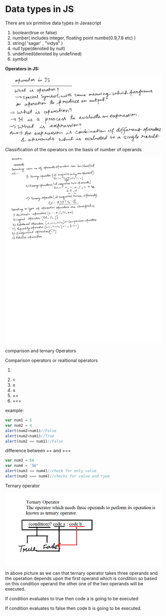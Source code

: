 # Data types in JS

There are six primitive data types in Javascript

1. boolean(true or false)
2. number( includes integer, floating point numbe(0.9,7.8 etc) )
3. string( 'sagar' , "vidya" )
4. null type(denoted by null)
5. undefined(denoted by undefined)
6. symbol

**Operators in JS:**

![operator-1.png](Data%20types%20in%20JS%207fa69fcafe8048d0a290a08d54a97d79/operator-1.png)

Classification of the operators on the basis of number of operands

![classification of the operators.png](Data%20types%20in%20JS%207fa69fcafe8048d0a290a08d54a97d79/classification_of_the_operators.png)

comparison and ternary Operators

Comparison operators or realtional operators

1. >
2. <
3. ≥
4. ≤
5. ==
6. ===

example:

```jsx
var num1 = 5
var num2 = 4
alert(num2>num1)//False
alert(num2<num1)//True
alert(num2 == num1)//False
```

difference between == and ===

```jsx
var num3 = 56
var num4 = '56'
alert(num3 == num4)//check for only value
alert(num3 === num4)//checks for value and type
```

Ternary operator

![ternary-operator.png](Data%20types%20in%20JS%207fa69fcafe8048d0a290a08d54a97d79/ternary-operator.png)

In above picture as we can that ternary operator takes three operands and the operation depends upon the first operand which is condition so based on this condition operand the other one of the two operands will be executed.

If condition evaluates to true then code a is going to be executed

If condition evaluates to false then code b is going to be executed.